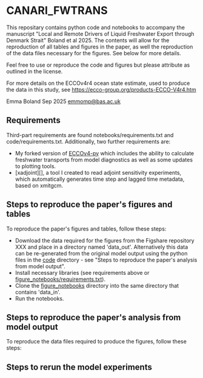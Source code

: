 # CANARI_FWTRANS
This repositary contains python code and notebooks to accompany the manuscript "Local and Remote Drivers of Liquid Freshwater Export through Denmark Strait" Boland et al 2025. The contents will allow for the reproduction of all tables and figures in the paper, as well the reproduction of the data files necessary for the figures. See below for more details.

Feel free to use or reproduce the code and figures but please attribute as outlined in the license.

For more details on the ECCOv4r4 ocean state estimate, used to produce the data in this study, see https://ecco-group.org/products-ECCO-V4r4.htm

Emma Boland Sep 2025 [emmomp@bas.ac.uk](mailto:emmomp@bas.ac.uk)

## Requirements

Third-part requirements are found notebooks/requirements.txt and code/requirements.txt. Additionally, two further requirements are:
- My forked version of [ECCOv4-py](https://github.com/emmomp/ECCOv4-py/tree/fw_transports) which includes the ability to calculate freshwater transports from model diagnostics as well as some updates to plotting tools.
- [xadjoint][], a tool I created to read adjoint sensitivity experiments, which automatically generates time step and lagged time metadata, based on xmitgcm.

## Steps to reproduce the paper's figures and tables

To reproduce the paper's figures and tables, follow these steps:
- Download the data required for the figures from the Figshare repository XXX and place in a directory named 'data_out'. Alternatively this data can be re-generated from the original model output using the python files in the [code](code/) directory - see "Steps to reproduce the paper's analysis from model output".
- Install necessary libraries (see requirements above or [figure_notebooks/requirements.txt](figure_notebooks/requirements.txt)).
- Clone the [figure_notebooks](figure_notebooks/) directory into the same directory that contains 'data_in'.
- Run the notebooks.

## Steps to reproduce the paper's analysis from model output

To reproduce the data files required to produce the figures, follow these steps:

## Steps to rerun the model experiments
